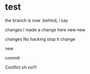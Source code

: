 # test

the branch is now :behind, i say

changes I made a change here new new

changes
No hacking stop it
change

new

commit

Conflict oh no!!!


